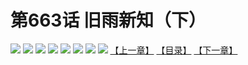 # 第663话 旧雨新知（下）
![](https://mhpic.xiaomingtaiji.net/comic/D/斗破苍穹拆分版/663话/1.jpg-zymk.middle.webp)
![](https://mhpic.xiaomingtaiji.net/comic/D/斗破苍穹拆分版/663话/2.jpg-zymk.middle.webp)
![](https://mhpic.xiaomingtaiji.net/comic/D/斗破苍穹拆分版/663话/3.jpg-zymk.middle.webp)
![](https://mhpic.xiaomingtaiji.net/comic/D/斗破苍穹拆分版/663话/4.jpg-zymk.middle.webp)
![](https://mhpic.xiaomingtaiji.net/comic/D/斗破苍穹拆分版/663话/5.jpg-zymk.middle.webp)
![](https://mhpic.xiaomingtaiji.net/comic/D/斗破苍穹拆分版/663话/6.jpg-zymk.middle.webp)
![](https://mhpic.xiaomingtaiji.net/comic/D/斗破苍穹拆分版/663话/7.jpg-zymk.middle.webp)
![](https://mhpic.xiaomingtaiji.net/comic/D/斗破苍穹拆分版/663话/8.jpg-zymk.middle.webp)
[【上一章】](./662.md)
[【目录】](./README.md)
[【下一章】](./664.md)
